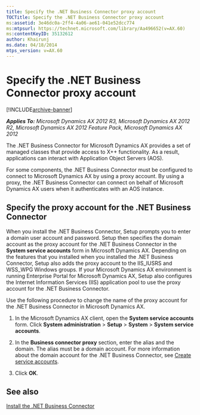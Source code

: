 ```yaml
---
title: Specify the .NET Business Connector proxy account
TOCTitle: Specify the .NET Business Connector proxy account
ms:assetid: 3e46dc0a-2ff4-4a06-ae61-041e52dcc774
ms:mtpsurl: https://technet.microsoft.com/library/Aa496652(v=AX.60)
ms:contentKeyID: 35132612
author: Khairunj
ms.date: 04/18/2014
mtps_version: v=AX.60
---
```


# Specify the .NET Business Connector proxy account 


[!INCLUDE[archive-banner](includes/archive-banner.md)]


_**Applies To:** Microsoft Dynamics AX 2012 R3, Microsoft Dynamics AX 2012 R2, Microsoft Dynamics AX 2012 Feature Pack, Microsoft Dynamics AX 2012_

The .NET Business Connector for Microsoft Dynamics AX provides a set of managed classes that provide access to X++ functionality. As a result, applications can interact with Application Object Servers (AOS).

For some components, the .NET Business Connector must be configured to connect to Microsoft Dynamics AX by using a proxy account. By using a proxy, the .NET Business Connector can connect on behalf of Microsoft Dynamics AX users when it authenticates with an AOS instance.

## Specify the proxy account for the .NET Business Connector

When you install the .NET Business Connector, Setup prompts you to enter a domain user account and password. Setup then specifies the domain account as the proxy account for the .NET Business Connector in the **System service accounts** form in Microsoft Dynamics AX. Depending on the features that you installed when you installed the .NET Business Connector, Setup also adds the proxy account to the IIS\_IUSRS and WSS\_WPG Windows groups. If your Microsoft Dynamics AX environment is running Enterprise Portal for Microsoft Dynamics AX, Setup also configures the Internet Information Services (IIS) application pool to use the proxy account for the .NET Business Connector.

Use the following procedure to change the name of the proxy account for the .NET Business Connector in Microsoft Dynamics AX.

1.  In the Microsoft Dynamics AX client, open the **System service accounts** form. Click **System administration** \> **Setup** \> **System** \> **System service accounts**.

2.  In the **Business connector proxy** section, enter the alias and the domain. The alias must be a domain account. For more information about the domain account for the .NET Business Connector, see [Create service accounts](create-service-accounts.md).

3.  Click **OK**.

## See also

[Install the .NET Business Connector](install-the-net-business-connector.md)

  


